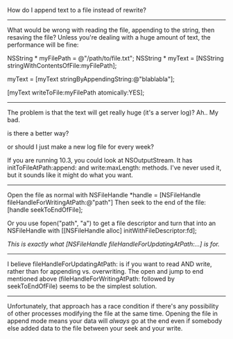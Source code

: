 How do I append text to a file instead of rewrite?

----

What would be wrong with reading the file, appending to the string, then resaving the file?  Unless you're dealing with a huge amount of text, the performance will be fine:

    
NSString * myFilePath = @"/path/to/file.txt";
NSString * myText = [NSString stringWithContentsOfFile:myFilePath];

myText = [myText stringByAppendingString:@"blablabla"];

[myText writeToFile:myFilePath atomically:YES];


----
The problem is that the text will get really huge (it's a server log)? Ah.. My bad.

is there a better way?

or should I just make a new log file for every week?

If you are running 10.3, you could look at NSOutputStream.  It has initToFileAtPath:append: and write:maxLength: methods.  I've never used it, but it sounds like it might do what you want.

----

Open the file as normal with NSFileHandle *handle = [NSFileHandle fileHandleForWritingAtPath:@"path"]
Then seek to the end of the file: [handle seekToEndOfFile];

Or you use fopen("path", "a") to get a file descriptor and turn that into an NSFileHandle with [[NSFileHandle alloc] initWithFileDescriptor:fd];

*This is exactly what [NSFileHandle fileHandleForUpdatingAtPath:...] is for.*

----

I believe fileHandleForUpdatingAtPath: is if you want to read AND write, rather than for appending vs. overwriting. The open and jump to end mentioned above (fileHandleForWritingAtPath: followed by seekToEndOfFile) seems to be the simplest solution.

----

Unfortunately, that approach has a race condition if there's any possibility of other processes modifying the file at the same time. Opening the file in append mode means your data will *always* go at the end even if somebody else added data to the file between your seek and your write.
